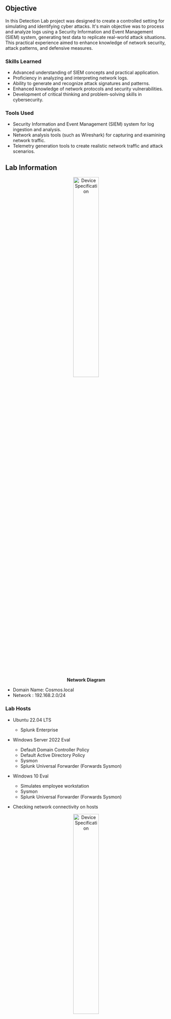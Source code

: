 ## Objective

In this Detection Lab project was designed to create a controlled setting for simulating and identifying cyber attacks. It's main objective was to process and analyze logs using a Security Information and Event Management (SIEM) system, generating test data to replicate real-world attack situations. This practical experience aimed to enhance knowledge of network security, attack patterns, and defensive measures.

### Skills Learned

- Advanced understanding of SIEM concepts and practical application.
- Proficiency in analyzing and interpreting network logs.
- Ability to generate and recognize attack signatures and patterns.
- Enhanced knowledge of network protocols and security vulnerabilities.
- Development of critical thinking and problem-solving skills in cybersecurity.

### Tools Used

- Security Information and Event Management (SIEM) system for log ingestion and analysis.
- Network analysis tools (such as Wireshark) for capturing and examining network traffic.
- Telemetry generation tools to create realistic network traffic and attack scenarios.

## Lab Information

<p align="center">
<img src="https://imgur.com/VUDviOE.png" height="40%" width="40%" alt="Device Specification"/>
<br/>
<b>Network Diagram</b>
<br/>

- Domain Name: Cosmos.local
- Network : 192.168.2.0/24
 
### Lab Hosts

- Ubuntu 22.04 LTS
  - Splunk Enterprise
- Windows Server 2022 Eval
  - Default Domain Controller Policy
  - Default Active Directory Policy
  - Sysmon 
  - Splunk Universal Forwarder (Forwards Sysmon)
- Windows 10 Eval
  - Simulates employee workstation
  - Sysmon  
  - Splunk Universal Forwarder (Forwards Sysmon)  

- Checking network connectivity on hosts
<p align="center">
<img src="https://imgur.com/HDXm454.png" height="40%" width="40%" alt="Device Specification"/>
<br/>
<b>Splunk Server IP Address and status is running</b>
<br/>

<p align="center">
<img src="https://imgur.com/dojFuld.png" height="40%" width="40%" alt="Device Specification"/>
<br/>
<b>Splunk Server reachability</b>
<br/>

<p align="center">
<img src="https://imgur.com/GPotYqu.png" height="40%" width="40%" alt="Device Specification"/>
<br/>
<b>Windows Active Directory IP Address</b>
<br/>

<p align="center">
<img src="https://imgur.com/dyB5kNl.png" height="40%" width="40%" alt="Device Specification"/>
<br/>
<b>Windows Active Directory reachability</b>
<br/>

<p align="center">
<img src="https://imgur.com/XsJS2FY.png" height="40%" width="40%" alt="Device Specification"/>
<br/>
<b>Windows workstation's IP Address and reachability</b>
<br/>

- Generate traffic
<p align="center">
<img src="https://imgur.com/66kVQSi.png" height="40%" width="40%" alt="Device Specification"/>
<br/>
<b>Attacker's machine in a failed RDP login attempt</b>
<br/>

<p align="center">
<img src="https://imgur.com/sdEiePr.png" height="40%" width="40%" alt="Device Specification"/>
<br/>
<b>Attacker's machine in a successful RDP login attempt</b>
<br/>

<p align="center">
<img src="https://imgur.com/O5zdAEo.png" height="40%" width="40%" alt="Device Specification"/>
<br/>
<b>Windows workstation simulating the Atomic Red Team technique id T1136.001. Which map back to MITRE ATT&CK framework, Persistenc>Create Local Account.</b>
<br/>

<p align="center">
<img src="https://imgur.com/hC7yL2e.png" height="40%" width="40%" alt="Device Specification"/>
<br/>
<b>Windows workstation simulating the Atomic Red Team technique id T1059.001. Which map back to MITRE ATT&CK framework, Execution>Command and Scripting Interpreter>Powershell.</b>
<br/>

- SIEM's log ingestion and analysis
<p align="center">
<img src="https://imgur.com/yJS9mWp.png" height="40%" width="40%" alt="Device Specification"/>
<br/>
<b>Splunk Event Code 4625 - Failed RDP login attempt</b>
<br/>

<p align="center">
<img src="https://imgur.com/e9gRIKb.png" height="40%" width="40%" alt="Device Specification"/>
<br/>
<img src="https://imgur.com/Z0jkymB.png" height="40%" width="40%" alt="Device Specification"/>
<br/>
<b>Splunk Event Code 4624 - Successful RDP login attempt</b>
<br/>

<p align="center">
<img src="https://imgur.com/kJGXoj4.png" height="40%" width="40%" alt="Device Specification"/>
<br/>
<img src="https://imgur.com/qH6dgTv.png" height="40%" width="40%" alt="Device Specification"/>
<br/>
<b>Splunk on T1136.001, which a local account created and modified</b>
<br/>

- Wireshark's network capture
<p align="center">
<img src="https://imgur.com/40okXRH.png" height="40%" width="40%" alt="Device Specification"/>
<br/>
<b>Imported the captured pcap file to Wireshark</b>
<br/>

<p align="center">
<img src="https://imgur.com/boxgZA0.png" height="40%" width="40%" alt="Device Specification"/>
<br/>
<b>Analyze connectivity Duration between Client & Host. Noticed the duration tab, it takes 0.2 seconds on each succeeding attempts, which a clear indication of a brute force activity.</b>
<br/>



## Outcome
- Talk about what you achieved, attach screenshots.

- Windows Server 2022 Eval
  - Installed, configured and promoted as Domain Controller
  - Created domain user accounts
  - Installed and applied custom configuration to Splunk (inputs.conf) and Sysmon (sysmonconfig.xml)

- Windows 10 Pro Eval
  - Installed and applied custom configuration to Splunk(inputs.conf) and Sysmon (sysmonconfig.xml)
  - Joined the Domain
  - Domain user account logged-in
  - Install and setup Atomic Red Team
   - Performed Invoke-AtomicTest based on MITRE ATT&CK framework; 
     - Persistence > Create account (T1136.001)
     - Command and scripting interpreter > PowerShell (T1059.001)

- Attack Machine
  - Using Kali Linux, performed brute force attack using crowbar

- Follow Company's Acceptable Use Policy.
- Disable services that are not needed, in this case the Remote Desktop feature.
- Use long and complex password for Remote Desktop if it is required in the environment.
- Implement Zero Trust architecture. Endpoints are verified each time when connecting to services and resources on the network.

## Acknowledgements
- [Splunk](https://www.splunk.com)
- [Sysmon](https://learn.microsoft.com/en-us/sysinternals/downloads/sysmon)
- Splunk Inputs.conf inspired from [MyDFIR](https://github.com/MyDFIR/Active-Directory-Project)
- Sysmon config from [Olaf Hartong](https://github.com/olafhartong/sysmon-modular)
  
